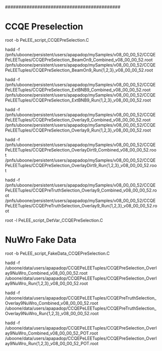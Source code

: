 
###########################################

# CCQE Preselection

root -b PeLEE_script_CCQEPreSelection.C

hadd -f /pnfs/uboone/persistent/users/apapadop/mySamples/v08_00_00_52/CCQEPeLEETuples/CCQEPreSelection_BeamOn9_Combined_v08_00_00_52.root /pnfs/uboone/persistent/users/apapadop/mySamples/v08_00_00_52/CCQEPeLEETuples/CCQEPreSelection_BeamOn9_Run{1,2,3}_v08_00_00_52.root

hadd -f /pnfs/uboone/persistent/users/apapadop/mySamples/v08_00_00_52/CCQEPeLEETuples/CCQEPreSelection_ExtBNB9_Combined_v08_00_00_52.root /pnfs/uboone/persistent/users/apapadop/mySamples/v08_00_00_52/CCQEPeLEETuples/CCQEPreSelection_ExtBNB9_Run{1,2,3}_v08_00_00_52.root

hadd -f /pnfs/uboone/persistent/users/apapadop/mySamples/v08_00_00_52/CCQEPeLEETuples/CCQEPreSelection_Overlay9_Combined_v08_00_00_52.root /pnfs/uboone/persistent/users/apapadop/mySamples/v08_00_00_52/CCQEPeLEETuples/CCQEPreSelection_Overlay9_Run{1,2,3}_v08_00_00_52.root

hadd -f /pnfs/uboone/persistent/users/apapadop/mySamples/v08_00_00_52/CCQEPeLEETuples/CCQEPreSelection_OverlayDirt9_Combined_v08_00_00_52.root /pnfs/uboone/persistent/users/apapadop/mySamples/v08_00_00_52/CCQEPeLEETuples/CCQEPreSelection_OverlayDirt9_Run{1,2,3}_v08_00_00_52.root

hadd -f /pnfs/uboone/persistent/users/apapadop/mySamples/v08_00_00_52/CCQEPeLEETuples/CCQEPreTruthSelection_Overlay9_Combined_v08_00_00_52.root /pnfs/uboone/persistent/users/apapadop/mySamples/v08_00_00_52/CCQEPeLEETuples/CCQEPreTruthSelection_Overlay9_Run{1,2,3}_v08_00_00_52.root

root -l PeLEE_script_DetVar_CCQEPreSelection.C

# NuWro Fake Data

root -b PeLEE_script_FakeData_CCQEPreSelection.C

hadd -f /uboone/data/users/apapadop/CCQEPeLEETuples/CCQEPreSelection_Overlay9NuWro_Combined_v08_00_00_52.root /uboone/data/users/apapadop/CCQEPeLEETuples/CCQEPreSelection_Overlay9NuWro_Run{1,2,3}_v08_00_00_52.root

hadd -f /uboone/data/users/apapadop/CCQEPeLEETuples/CCQEPreTruthSelection_Overlay9NuWro_Combined_v08_00_00_52.root /uboone/data/users/apapadop/CCQEPeLEETuples/CCQEPreTruthSelection_Overlay9NuWro_Run{1,2,3}_v08_00_00_52.root

hadd -f /uboone/data/users/apapadop/CCQEPeLEETuples/CCQEPreSelection_Overlay9NuWro_Combined_v08_00_00_52_POT.root /uboone/data/users/apapadop/CCQEPeLEETuples/CCQEPreSelection_Overlay9NuWro_Run{1,2,3}_v08_00_00_52_POT.root
